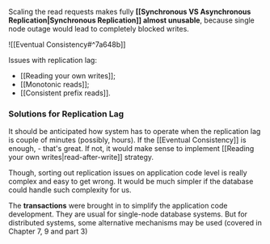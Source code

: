 Scaling the read requests makes fully **[[Synchronous VS Asynchronous Replication|Synchronous Replication]] almost unusable**, because single node outage would lead to completely blocked writes.

![[Eventual Consistency#^7a648b]]

Issues with replication lag:
- [[Reading your own writes]];
- [[Monotonic reads]];
- [[Consistent prefix reads]].

### Solutions for Replication Lag

It should be anticipated how system has to operate when the replication lag is couple of minutes (possibly, hours). If the [[Eventual Consistency]] is enough, - that's great. If not, it would make sense to implement [[Reading your own writes|read-after-write]] strategy.

Though, sorting out replication issues on application code level is really complex and easy to get wrong. It would be much simpler if the database could handle such complexity for us. 

The **transactions** were brought in to simplify the application code development. They are usual for single-node database systems. But for distributed systems, some alternative mechanisms may be used (covered in Chapter 7, 9 and part 3)